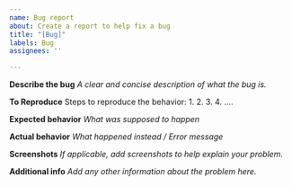 ```yaml
---
name: Bug report
about: Create a report to help fix a bug
title: "[Bug]"
labels: Bug
assignees: ''

---
```


**Describe the bug**
_A clear and concise description of what the bug is._

**To Reproduce**
Steps to reproduce the behavior:
1. 
2. 
3.
4. 
....

**Expected behavior**
_What was supposed to happen_

**Actual behavior**
_What happened instead / Error message_

**Screenshots**
_If applicable, add screenshots to help explain your problem._

**Additional info**
_Add any other information about the problem here._
